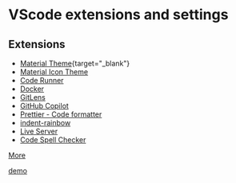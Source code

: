 # VScode extensions and settings

## Extensions
- [Material Theme](https://marketplace.visualstudio.com/items?itemName=Equinusocio.vsc-material-theme){target="_blank"}
- [Material Icon Theme](https://marketplace.visualstudio.com/items?itemName=PKief.material-icon-theme)
- [Code Runner](https://marketplace.visualstudio.com/items?itemName=formulahendry.code-runner)
- [Docker](https://marketplace.visualstudio.com/items?itemName=ms-azuretools.vscode-docker)
- [GitLens](https://marketplace.visualstudio.com/items?itemName=eamodio.gitlens)
- [GitHub Copilot](https://marketplace.visualstudio.com/search?term=github%20copilot&target=VSCode&category=All%20categories&sortBy=Relevance)
- [Prettier - Code formatter](https://marketplace.visualstudio.com/items?itemName=esbenp.prettier-vscode)
- [indent-rainbow](https://marketplace.visualstudio.com/items?itemName=oderwat.indent-rainbow)
- [Live Server](https://marketplace.visualstudio.com/items?itemName=ritwickdey.LiveServer)
- [Code Spell Checker](https://marketplace.visualstudio.com/items?itemName=streetsidesoftware.code-spell-checker)

[More](https://marketplace.visualstudio.com/search?target=VSCode&category=All%20categories&sortBy=Installs)

<a href="https://example.com" target="_blank">demo</a>
